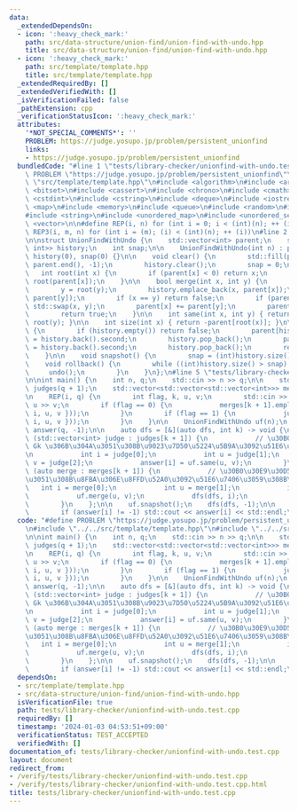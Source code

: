 ```yaml
---
data:
  _extendedDependsOn:
  - icon: ':heavy_check_mark:'
    path: src/data-structure/union-find/union-find-with-undo.hpp
    title: src/data-structure/union-find/union-find-with-undo.hpp
  - icon: ':heavy_check_mark:'
    path: src/template/template.hpp
    title: src/template/template.hpp
  _extendedRequiredBy: []
  _extendedVerifiedWith: []
  _isVerificationFailed: false
  _pathExtension: cpp
  _verificationStatusIcon: ':heavy_check_mark:'
  attributes:
    '*NOT_SPECIAL_COMMENTS*': ''
    PROBLEM: https://judge.yosupo.jp/problem/persistent_unionfind
    links:
    - https://judge.yosupo.jp/problem/persistent_unionfind
  bundledCode: "#line 1 \"tests/library-checker/unionfind-with-undo.test.cpp\"\n#define\
    \ PROBLEM \"https://judge.yosupo.jp/problem/persistent_unionfind\"\n\n#line 1\
    \ \"src/template/template.hpp\"\n#include <algorithm>\n#include <array>\n#include\
    \ <bitset>\n#include <cassert>\n#include <chrono>\n#include <cmath>\n#include\
    \ <cstdint>\n#include <cstring>\n#include <deque>\n#include <iostream>\n#include\
    \ <map>\n#include <memory>\n#include <queue>\n#include <random>\n#include <set>\n\
    #include <string>\n#include <unordered_map>\n#include <unordered_set>\n#include\
    \ <vector>\n\n#define REP(i, n) for (int i = 0; i < (int)(n); ++ (i))\n#define\
    \ REP3(i, m, n) for (int i = (m); (i) < (int)(n); ++ (i))\n#line 2 \"src/data-structure/union-find/union-find-with-undo.hpp\"\
    \n\nstruct UnionFindWithUndo {\n    std::vector<int> parent;\n    std::vector<std::pair<int,\
    \ int>> history;\n    int snap;\n\n    UnionFindWithUndo(int n) : parent(n, -1),\
    \ history(0), snap(0) {}\n\n    void clear() {\n        std::fill(parent.begin(),\
    \ parent.end(), -1);\n        history.clear();\n        snap = 0;\n    }\n\n \
    \   int root(int x) {\n        if (parent[x] < 0) return x;\n        else return\
    \ root(parent[x]);\n    }\n\n    bool merge(int x, int y) {\n        x = root(x);\n\
    \        y = root(y);\n        history.emplace_back(x, parent[x]);\n        history.emplace_back(y,\
    \ parent[y]);\n        if (x == y) return false;\n        if (parent[x] > parent[y])\
    \ std::swap(x, y);\n        parent[x] += parent[y];\n        parent[y] = x;\n\
    \        return true;\n    }\n\n    int same(int x, int y) { return root(x) ==\
    \ root(y); }\n\n    int size(int x) { return -parent[root(x)]; }\n\n    bool undo()\
    \ {\n        if (history.empty()) return false;\n        parent[history.back().first]\
    \ = history.back().second;\n        history.pop_back();\n        parent[history.back().first]\
    \ = history.back().second;\n        history.pop_back();\n        return true;\n\
    \    }\n\n    void snapshot() {\n        snap = (int)history.size();\n    }\n\n\
    \    void rollback() {\n        while ((int)history.size() > snap) {\n       \
    \     undo();\n        }\n    }\n};\n#line 5 \"tests/library-checker/unionfind-with-undo.test.cpp\"\
    \n\nint main() {\n    int n, q;\n    std::cin >> n >> q;\n\n    std::vector<std::vector<std::vector<int>>>\
    \ judges(q + 1);\n    std::vector<std::vector<std::vector<int>>> merges(q + 1);\n\
    \n    REP(i, q) {\n        int flag, k, u, v;\n        std::cin >> flag >> k >>\
    \ u >> v;\n        if (flag == 0) {\n            merges[k + 1].emplace_back(std::vector<int>({\
    \ i, u, v }));\n        }\n        if (flag == 1) {\n            judges[k + 1].emplace_back(std::vector<int>({\
    \ i, u, v }));\n        }\n    }\n\n    UnionFindWithUndo uf(n);\n    std::vector<int>\
    \ answer(q, -1);\n\n    auto dfs = [&](auto dfs, int k) -> void {\n        for\
    \ (std::vector<int> judge : judges[k + 1]) {\n            // \u30B0\u30E9\u30D5\
    \ Gk \u306B\u304A\u3051\u308B\u9023\u7D50\u5224\u5B9A\u3092\u51E6\u7406\u3059\u308B\
    \n            int i = judge[0];\n            int u = judge[1];\n            int\
    \ v = judge[2];\n            answer[i] = uf.same(u, v);\n        }\n        for\
    \ (auto merge : merges[k + 1]) {\n            // \u30B0\u30E9\u30D5 Gk \u306B\u304A\
    \u3051\u308B\u8FBA\u306E\u8FFD\u52A0\u3092\u51E6\u7406\u3059\u308B\n         \
    \   int i = merge[0];\n            int u = merge[1];\n            int v = merge[2];\n\
    \            uf.merge(u, v);\n            dfs(dfs, i);\n            uf.undo();\n\
    \        }\n    };\n\n    uf.snapshot();\n    dfs(dfs, -1);\n\n    REP(i, q) {\n\
    \        if (answer[i] != -1) std::cout << answer[i] << std::endl;\n    }\n}\n"
  code: "#define PROBLEM \"https://judge.yosupo.jp/problem/persistent_unionfind\"\n\
    \n#include \"../../src/template/template.hpp\"\n#include \"../../src/data-structure/union-find/union-find-with-undo.hpp\"\
    \n\nint main() {\n    int n, q;\n    std::cin >> n >> q;\n\n    std::vector<std::vector<std::vector<int>>>\
    \ judges(q + 1);\n    std::vector<std::vector<std::vector<int>>> merges(q + 1);\n\
    \n    REP(i, q) {\n        int flag, k, u, v;\n        std::cin >> flag >> k >>\
    \ u >> v;\n        if (flag == 0) {\n            merges[k + 1].emplace_back(std::vector<int>({\
    \ i, u, v }));\n        }\n        if (flag == 1) {\n            judges[k + 1].emplace_back(std::vector<int>({\
    \ i, u, v }));\n        }\n    }\n\n    UnionFindWithUndo uf(n);\n    std::vector<int>\
    \ answer(q, -1);\n\n    auto dfs = [&](auto dfs, int k) -> void {\n        for\
    \ (std::vector<int> judge : judges[k + 1]) {\n            // \u30B0\u30E9\u30D5\
    \ Gk \u306B\u304A\u3051\u308B\u9023\u7D50\u5224\u5B9A\u3092\u51E6\u7406\u3059\u308B\
    \n            int i = judge[0];\n            int u = judge[1];\n            int\
    \ v = judge[2];\n            answer[i] = uf.same(u, v);\n        }\n        for\
    \ (auto merge : merges[k + 1]) {\n            // \u30B0\u30E9\u30D5 Gk \u306B\u304A\
    \u3051\u308B\u8FBA\u306E\u8FFD\u52A0\u3092\u51E6\u7406\u3059\u308B\n         \
    \   int i = merge[0];\n            int u = merge[1];\n            int v = merge[2];\n\
    \            uf.merge(u, v);\n            dfs(dfs, i);\n            uf.undo();\n\
    \        }\n    };\n\n    uf.snapshot();\n    dfs(dfs, -1);\n\n    REP(i, q) {\n\
    \        if (answer[i] != -1) std::cout << answer[i] << std::endl;\n    }\n}"
  dependsOn:
  - src/template/template.hpp
  - src/data-structure/union-find/union-find-with-undo.hpp
  isVerificationFile: true
  path: tests/library-checker/unionfind-with-undo.test.cpp
  requiredBy: []
  timestamp: '2024-01-03 04:53:51+09:00'
  verificationStatus: TEST_ACCEPTED
  verifiedWith: []
documentation_of: tests/library-checker/unionfind-with-undo.test.cpp
layout: document
redirect_from:
- /verify/tests/library-checker/unionfind-with-undo.test.cpp
- /verify/tests/library-checker/unionfind-with-undo.test.cpp.html
title: tests/library-checker/unionfind-with-undo.test.cpp
---
```


